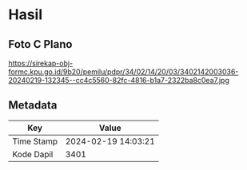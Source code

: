 # Hasil

## Foto C Plano

https://sirekap-obj-formc.kpu.go.id/9b20/pemilu/pdpr/34/02/14/20/03/3402142003036-20240219-132345--cc4c5560-82fc-4816-b1a7-2322ba8c0ea7.jpg


## Metadata

| Key        | Value               |
| ---------- | ------------------- |
| Time Stamp | 2024-02-19 14:03:21 |
| Kode Dapil | 3401                |



